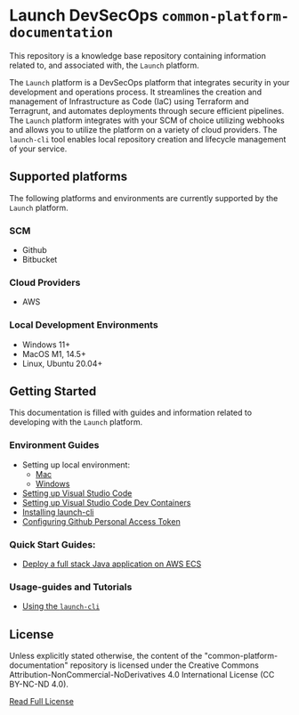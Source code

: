 # Launch DevSecOps `common-platform-documentation`

This repository is a knowledge base repository containing information related to, and associated with, the `Launch` platform.

The `Launch` platform is a DevSecOps platform that integrates security in your development and operations process. It streamlines the creation and management of Infrastructure as Code (IaC) using Terraform and Terragrunt, and automates deployments through secure efficient pipelines. The `Launch` platform integrates with your SCM of choice utilizing webhooks and allows you to utilize the platform on a variety of cloud providers. The `launch-cli` tool enables local repository creation and lifecycle management of your service.

## Supported platforms
The following platforms and environments are currently supported by the `Launch` platform.

### SCM
- Github
- Bitbucket

### Cloud Providers
- AWS

### Local Development Environments
- Windows 11+
- MacOS M1, 14.5+
- Linux, Ubuntu 20.04+

## Getting Started

This documentation is filled with guides and information related to developing with the `Launch` platform. 

### Environment Guides
- Setting up local environment: 
    - [Mac](./platform/development-environments/local/java/mac/README.md)
    - [Windows](./platform/development-environments/local/java/windows/README.md)
- [Setting up Visual Studio Code](./platform/development-environments/local/vscode/README.md)
- [Setting up Visual Studio Code Dev Containers](./platform/development-environments/local/vscode/dev-containers/README.md)
- [Installing launch-cli](./../../../../README.md)
- [Configuring Github Personal Access Token](./platform/development-environments/local/token/README.md)

### Quick Start Guides:
- [Deploy a full stack Java application on AWS ECS](./platform/cli/usage-guides/new-service/java/aws/README.md)

### Usage-guides and Tutorials
- [Using the `launch-cli`](./platform/cli/usage-guides/README.md)


## License
Unless explicitly stated otherwise, the content of the "common-platform-documentation" repository is licensed under the Creative Commons Attribution-NonCommercial-NoDerivatives 4.0 International License (CC BY-NC-ND 4.0).

[Read Full License](./LICENSE)
